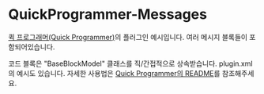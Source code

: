 QuickProgrammer-Messages
========================

[퀵 프로그래머(Quick Programmer)](https://github.com/WKBae/QuickProgrammer)의 플러그인 예시입니다.
여러 메시지 블록들이 포함되어있습니다.

코드 블록은 "BaseBlockModel" 클래스를 직/간접적으로 상속받습니다.
plugin.xml 의 예시도 있습니다. 자세한 사용법은 [Quick Programmer의 README](https://github.com/WKBae/QuickProgrammer/blob/master/README.md)를 참조해주세요.

